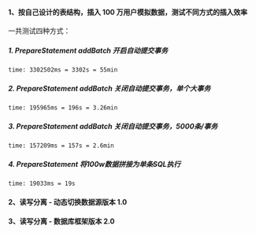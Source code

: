 #### 1、按自己设计的表结构，插入 100 万用户模拟数据，测试不同方式的插入效率

一共测试四种方式：

##### 1. PrepareStatement addBatch 开启自动提交事务
```
time: 3302502ms = 3302s = 55min
```
##### 2. PrepareStatement addBatch 关闭自动提交事务，单个大事务
```
time: 195965ms = 196s = 3.26min
```
##### 3. PrepareStatement addBatch 关闭自动提交事务，5000条/事务
```
time: 157209ms = 157s = 2.6min
```
##### 4. PrepareStatement 将100w数据拼接为单条SQL执行
```
time: 19033ms = 19s
```


#### 2、读写分离 - 动态切换数据源版本 1.0

#### 3、读写分离 - 数据库框架版本 2.0
